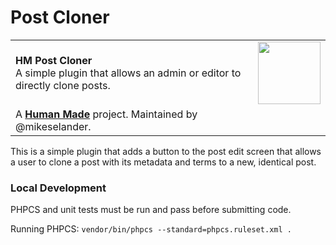 # Post Cloner

<table width="100%">
	<tr>
		<td align="left" width="70">
			<strong>HM Post Cloner</strong><br />
			A simple plugin that allows an admin or editor to directly clone posts.
		</td>
		<td align="center" width="20%">
		    <img src="https://hmn.md/content/themes/hmnmd/assets/images/hm-logo.svg" width="100" />
		</td>
	</tr>
	<tr>
		<td>
			A <strong><a href="https://hmn.md/">Human Made</a></strong> project. Maintained by @mikeselander.
		</td>
		<td align="center"></td>
	</tr>
</table>

This is a simple plugin that adds a button to the post edit screen that allows a user to clone a post with its metadata and terms to a new, identical post.

### Local Development

PHPCS and unit tests must be run and pass before submitting code.

Running PHPCS:
`vendor/bin/phpcs --standard=phpcs.ruleset.xml .`
